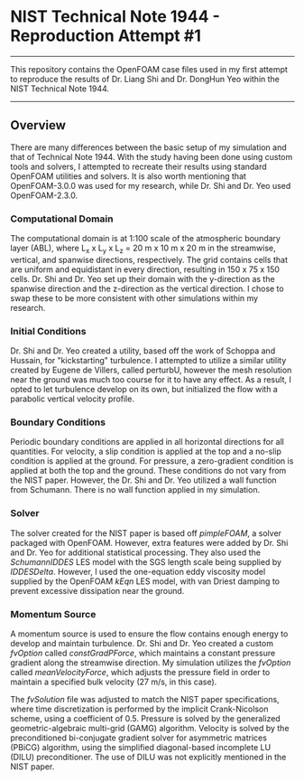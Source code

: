 # **NIST Technical Note 1944 - Reproduction Attempt #1**

----------
This repository contains the OpenFOAM case files used in my first attempt to reproduce the results of Dr. Liang Shi and Dr. DongHun Yeo within the NIST Technical Note 1944.

----------


Overview
-------------
There are many differences between the basic setup of my simulation and that of Technical Note 1944.  With the study having been done using custom tools and solvers, I attempted to recreate their results using standard OpenFOAM utilities and solvers.  It is also worth mentioning that OpenFOAM-3.0.0 was used for my research, while Dr. Shi and Dr. Yeo used OpenFOAM-2.3.0.

### Computational Domain
The computational domain is at 1:100 scale of the atmospheric boundary layer (ABL), where L<sub>x</sub> x L<sub>y</sub> x L<sub>z</sub> = 20 m x 10 m x 20 m in the streamwise, vertical, and spanwise directions, respectively.  The grid contains cells that are uniform and equidistant in every direction, resulting in 150 x 75 x 150 cells.  Dr. Shi and Dr. Yeo set up their domain with the y-direction as the spanwise direction and the z-direction as the vertical direction.  I chose to swap these to be more consistent with other simulations within my research.

### Initial Conditions
Dr. Shi and Dr. Yeo created a utility, based off the work of Schoppa and Hussain, for "kickstarting" turbulence.  I attempted to utilize a similar utility created by Eugene de Villers, called perturbU, however the mesh resolution near the ground was much too course for it to have any effect.  As a result, I opted to let turbulence develop on its own, but initialized the flow with a parabolic vertical velocity profile.

### Boundary Conditions
Periodic boundary conditions are applied in all horizontal directions for all quantities.  For velocity, a slip condition is applied at the top and a no-slip condition is applied at the ground.  For pressure, a zero-gradient condition is applied at both the top and the ground.  These conditions do not vary from the NIST paper.  However, the Dr. Shi and Dr. Yeo utilized a wall function from Schumann.  There is no wall function applied in my simulation.

### Solver
The solver created for the NIST paper is based off *pimpleFOAM*, a solver packaged with OpenFOAM.  However, extra features were added by Dr. Shi and Dr. Yeo for additional statistical processing.  They also used the *SchumannIDDES* LES model with the SGS length scale being supplied by *IDDESDelta*.  However, I used the one-equation eddy viscosity model supplied by the OpenFOAM *kEqn* LES model, with van Driest damping to prevent excessive dissipation near the ground.

### Momentum Source
A momentum source is used to ensure the flow contains enough energy to develop and maintain turbulence.  Dr. Shi and Dr. Yeo created a custom *fvOption* called *constGradPForce*, which maintains a constant pressure gradient along the streamwise direction.  My simulation utilizes the *fvOption* called *meanVelocityForce*, which adjusts the pressure field in order to maintain a specified bulk velocity (27 m/s, in this case).

The *fvSolution* file was adjusted to match the NIST paper specifications, where time discretization is performed by the implicit Crank-Nicolson scheme, using a coefficient of 0.5.  Pressure is solved by the generalized geometric-algebraic multi-grid (GAMG) algorithm.  Velocity is solved by the preconditioned bi-conjugate gradient solver for asymmetric matrices (PBiCG) algorithm, using the simplified diagonal-based incomplete LU (DILU) preconditioner.  The use of DILU was not explicitly mentioned in the NIST paper.
